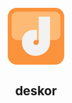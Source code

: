 <p align="center">
  <img width=128 src="public/deskor-icon.svg">
  <h1 align="center"> deskor</h1>
</p>
